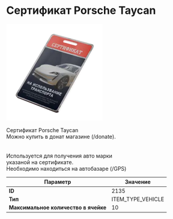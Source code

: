 # Сертификат Porsche Taycan

![Item Image](../img/2135.webp?raw=true)

Сертификат Porsche Taycan<br>Можно купить в донат магазине (/donate).<br><br><br>Используется для получения авто марки <br>указаной на сертификате.<br>Необходимо находиться на автобазаре (/GPS)


| Параметр | Значение |
|----------|----------|
| **ID** | 2135 |
| **Тип** | ITEM_TYPE_VEHICLE |
| **Максимальное количество в ячейке** | 10 |

